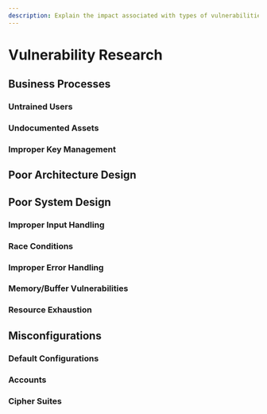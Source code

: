 ```yaml
---
description: Explain the impact associated with types of vulnerabilities.
---
```


# Vulnerability Research

## Business Processes

### Untrained Users

### Undocumented Assets

### Improper Key Management

## Poor Architecture Design

## Poor System Design

### Improper Input Handling

### Race Conditions

### Improper Error Handling

### Memory/Buffer Vulnerabilities

### Resource Exhaustion

## Misconfigurations

### Default Configurations

### Accounts

### Cipher Suites

